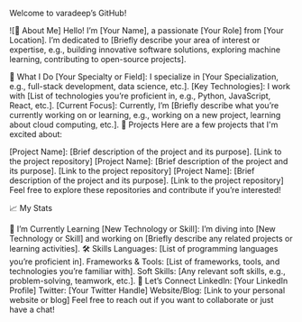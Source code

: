 Welcome to varadeep’s GitHub!

![👋 About Me]
Hello! I’m [Your Name], a passionate [Your Role] from [Your Location]. I’m dedicated to [Briefly describe your area of interest or expertise, e.g., building innovative software solutions, exploring machine learning, contributing to open-source projects].

🌟 What I Do
[Your Specialty or Field]: I specialize in [Your Specialization, e.g., full-stack development, data science, etc.].
[Key Technologies]: I work with [List of technologies you’re proficient in, e.g., Python, JavaScript, React, etc.].
[Current Focus]: Currently, I’m [Briefly describe what you’re currently working on or learning, e.g., working on a new project, learning about cloud computing, etc.].
🚀 Projects
Here are a few projects that I'm excited about:

[Project Name]: [Brief description of the project and its purpose].
[Link to the project repository]
[Project Name]: [Brief description of the project and its purpose].
[Link to the project repository]
[Project Name]: [Brief description of the project and its purpose].
[Link to the project repository]
Feel free to explore these repositories and contribute if you’re interested!

📈 My Stats

🌱 I’m Currently Learning
[New Technology or Skill]: I’m diving into [New Technology or Skill] and working on [Briefly describe any related projects or learning activities].
🛠️ Skills
Languages: [List of programming languages you’re proficient in].
Frameworks & Tools: [List of frameworks, tools, and technologies you’re familiar with].
Soft Skills: [Any relevant soft skills, e.g., problem-solving, teamwork, etc.].
🤝 Let’s Connect
LinkedIn: [Your LinkedIn Profile]
Twitter: [Your Twitter Handle]
Website/Blog: [Link to your personal website or blog]
Feel free to reach out if you want to collaborate or just have a chat!
